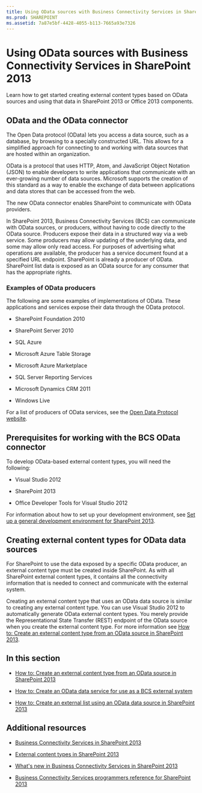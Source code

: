 ```yaml
---
title: Using OData sources with Business Connectivity Services in SharePoint 2013
ms.prod: SHAREPOINT
ms.assetid: 7a87e5bf-4428-4055-b113-7665a93e7326
---
```



# Using OData sources with Business Connectivity Services in SharePoint 2013
Learn how to get started creating external content types based on OData sources and using that data in SharePoint 2013 or Office 2013 components.
## OData and the OData connector
<a name="SP15getstartedOdata_whatisodata"> </a>

The Open Data protocol (OData) lets you access a data source, such as a database, by browsing to a specially constructed URL. This allows for a simplified approach for connecting to and working with data sources that are hosted within an organization. 
  
    
    
OData is a protocol that uses HTTP, Atom, and JavaScript Object Notation (JSON) to enable developers to write applications that communicate with an ever-growing number of data sources. Microsoft supports the creation of this standard as a way to enable the exchange of data between applications and data stores that can be accessed from the web.
  
    
    
The new OData connector enables SharePoint to communicate with OData providers.
  
    
    
In SharePoint 2013, Business Connectivity Services (BCS) can communicate with OData sources, or producers, without having to code directly to the OData source. Producers expose their data in a structured way via a web service. Some producers may allow updating of the underlying data, and some may allow only read access. For purposes of advertising what operations are available, the producer has a service document found at a specified URL endpoint. SharePoint is already a producer of OData. SharePoint list data is exposed as an OData source for any consumer that has the appropriate rights.
  
    
    

### Examples of OData producers
<a name="ExamplesOfODataProducers"> </a>

The following are some examples of implementations of OData. These applications and services expose their data through the OData protocol.
  
    
    

- SharePoint Foundation 2010
    
  
- SharePoint Server 2010
    
  
- SQL Azure
    
  
- Microsoft Azure Table Storage
    
  
- Microsoft Azure Marketplace
    
  
-  SQL Server Reporting Services
    
  
- Microsoft Dynamics CRM 2011
    
  
- Windows Live
    
  
For a list of producers of OData services, see the  [Open Data Protocol website](http://www.odata.org/ecosystem).
  
    
    

## Prerequisites for working with the BCS OData connector
<a name="SP15GetstartedOdata_prereq"> </a>

To develop OData-based external content types, you will need the following:
  
    
    

- Visual Studio 2012
    
  
- SharePoint 2013
    
  
- Office Developer Tools for Visual Studio 2012
    
  
For information about how to set up your development environment, see  [Set up a general development environment for SharePoint 2013](set-up-a-general-development-environment-for-sharepoint.md).
  
    
    

## Creating external content types for OData data sources
<a name="SP15GetstartedOdata_creatingECT"> </a>

For SharePoint to use the data exposed by a specific OData producer, an external content type must be created inside SharePoint. As with all SharePoint external content types, it contains all the connectivity information that is needed to connect and communicate with the external system.
  
    
    
Creating an external content type that uses an OData data source is similar to creating any external content type. You can use Visual Studio 2012 to automatically generate OData external content types. You merely provide the Representational State Transfer (REST) endpoint of the OData source when you create the external content type. For more information see  [How to: Create an external content type from an OData source in SharePoint 2013](how-to-create-an-external-content-type-from-an-odata-source-in-sharepoint.md).
  
    
    

## In this section
<a name="SP15GetstartedOdata_inthissect"> </a>


-  [How to: Create an external content type from an OData source in SharePoint 2013](how-to-create-an-external-content-type-from-an-odata-source-in-sharepoint.md)
    
  
-  [How to: Create an OData data service for use as a BCS external system](how-to-create-an-odata-data-service-for-use-as-a-bcs-external-system.md)
    
  
-  [How to: Create an external list using an OData data source in SharePoint 2013](how-to-create-an-external-list-using-an-odata-data-source-in-sharepoint.md)
    
  

## Additional resources
<a name="SP15GetstartedOdata_addres"> </a>


-  [Business Connectivity Services in SharePoint 2013](business-connectivity-services-in-sharepoint.md)
    
  
-  [External content types in SharePoint 2013](external-content-types-in-sharepoint.md)
    
  
-  [What's new in Business Connectivity Services in SharePoint 2013](what-s-new-in-business-connectivity-services-in-sharepoint.md)
    
  
-  [Business Connectivity Services programmers reference for SharePoint 2013](business-connectivity-services-programmers-reference-for-sharepoint.md)
    
  


